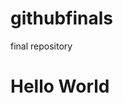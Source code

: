 # githubfinals
final repository
<html>
  <body>
    <h1> Hello World </h1>
    
    
  </body>
 </html>
